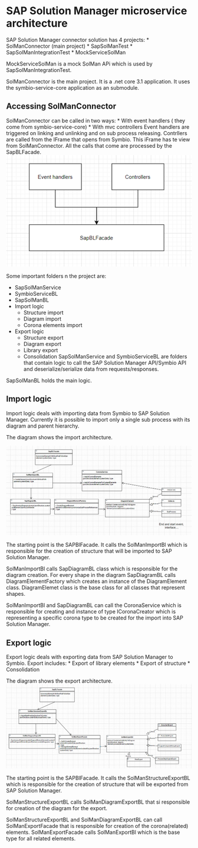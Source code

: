 # SAP Solution Manager microservice architecture

SAP Solution Manager connector solution has 4 projects:
		* SolManConnector (main project)
		* SapSolManTest
		* SapSolManIntegrationTest
		* MockServiceSolMan

MockServiceSolMan is a mock SolMan APi which is used by SapSolManIntegrationTest. 

SolManConnector is the main project. It is a .net core 3.1 application.
It uses the symbio-service-core application as an submodule.
## Accessing SolManConnector

SolManConnector can be called in two ways:
		* With event handlers ( they come from symbio-service-core)
		* With mvc controllers 
Event handlers are triggered on linking and unlinking and on sub process releasing.
Contrllers are called from the IFrame that opens from Symbio. This iFrame has te view from SolManConnector.
All the calls that come are processed by the SapBLFacade.
![Test](media/SolManConnectorEntrancePoint.png)

Some important folders n the project are:

 * SapSolManService
 * SymbioServiceBL
 * SapSolManBL
 * Import logic
	* Structure import
	* Diagram import
	* Corona elements import
 * Export logic
	* Structure export
	* Diagram export
	* Library export
	* Consolidation
SapSolManService and SymbioServiceBL are folders that contain logic to call the SAP Solution Manager API/Symbio API and deserialize/serialize data from requests/responses.

SapSolManBL holds the main logic.

## Import logic
Import logic deals with importing data from Symbio to SAP Solution Manager.
Currently it is possible to import only a single sub process with its diagram and parent hierarchy.

The diagram shows the import architecture.

![Test](media/SolManImportArchitecture.png)

The starting point is the SAPBlFacade. It calls the SolManImportBl which is responsible for the creation of structure that will be imported to SAP Solution Manager.

SolManImportBl  calls SapDiagramBL class which is responsible for the diagram creation.
For every shape in the diagram SapDiagramBL calls DiagramElementFactory which creates an instance of the DiagramElement class. 
DiagramElemet class is the base class for all classes that represent shapes.

SolManImportBl  and SapDiagramBL can call the CoronaService which is responsible for creating and instance of type ICoronaCreator which is representing a specific corona type to be created for the import into SAP Solution Manager.

## Export logic

Export logic deals with exporting data from SAP Solution Manager to Symbio.
Export includes:
		* Export of library elements
		* Export of structure
		* Consolidation

The diagram shows the export architecture.
![Test](media/SolManExportArchitecture.png)

The starting point is the SAPBlFacade. It calls the SolManStructureExportBL which is responsible for the creation of structure that will be exported from SAP Solution Manager.

SolManStructureExportBL calls SolManDiagramExportBL that si responsible for creation of the diagram for the export. 

SolManStructureExportBL and  SolManDiagramExportBL can call SolManExportFacade that is responsible for creation of the corona(related) elements.
SolManExportFacade  calls SolManExportBl which is the base type for all related elements.
